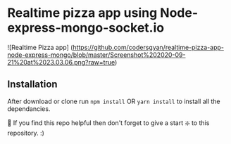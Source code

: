 # Realtime pizza app using Node-express-mongo-socket.io

![Realtime Pizza app]
(https://github.com/codersgyan/realtime-pizza-app-node-express-mongo/blob/master/Screenshot%202020-09-21%20at%2023.03.06.png?raw=true)




## Installation 
After download or clone run `npm install` OR `yarn install` to install all the dependancies.

🙏 If you find this repo helpful then don't forget to give a start ❇️ to this repository. :)

